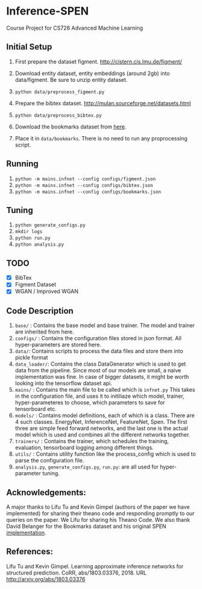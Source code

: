 # Inference-SPEN
Course Project for CS726 Advanced Machine Learning

## Initial Setup
1. First prepare the dataset figment. http://cistern.cis.lmu.de/figment/
2. Download entity dataset, entity embeddings (around 2gb) into data/figment. Be sure to unzip entity dataset.
3. `python data/preprocess_figment.py`

1. Prepare the bibtex dataset. http://mulan.sourceforge.net/datasets.html
2. `python data/preprocess_bibtex.py`

1. Download the bookmarks dataset from [here](https://drive.google.com/drive/folders/1dEKnx0d0dgHSdy9OWuqjErrOJCQf1oVl?usp=sharing).
2. Place it in `data/bookmarks`. There is no need to run any proprocessing script.

## Running
1. `python -m mains.infnet --config configs/figment.json`
2. `python -m mains.infnet --config configs/bibtex.json`
3. `python -m mains.infnet --config configs/bookmarks.json`

## Tuning
1. `python generate_configs.py`
2. `mkdir logs`
3. `python run.py`
4. `python analysis.py`

## TODO
- [x] BibTex
- [x] Figment Dataset
- [x] WGAN / Improved WGAN

## Code Description
1. `base/` : Contains the base model and base trainer. The model and trainer are  inherited from here.
2. `configs/` : Contains the configuration files stored in json format. All hyper-parameters are stored here.
3. `data/`:  Contains scripts to process the data files and store them into pickle format
4. `data_loader/`: Contains the class DataGenerator which is used to get data from the pipeline. Since most of our models are small, a naive implementation was fine. In case of bigger datasets, it might be worth looking into the tensorflow dataset api.
5. `mains/` : Contains the main file to be called which is `infnet.py` This takes in the configuration file, and uses it to initiliaze which model, trainer, hyper-parameteres to choose, which parameters to save for tensorboard etc.
5. `models/` : Contains model definitions, each of which is a class. There are 4 such classes. EnergyNet, InferenceNet, FeatureNet, Spen. The first three are simple feed forward networks, and the last one is the actual model which is used and combines all the different networks together.
6. `trainers/` : Contains the trainer, which schedules the training, evaluation, tensorboard logging among different things.
7. `utils/` : Contains utility function like the process_config which is used to parse the configuration file.
8. `analysis.py`, `generate_configs.py`, `run.py`: are all used for  hyper-parameter tuning.

## Acknowledgements:
A major thanks to Lifu Tu and Kevin Gimpel (authors of the paper we have implemented) for sharing their theano code and responding promptly to our queries on the paper. We Lifu for sharing his Theano Code. We also thank David Belanger for the Bookmarks dataset and his original SPEN [implementation](https://github.com/davidBelanger/SPEN).

## References:
Lifu Tu and Kevin Gimpel. Learning approximate inference networks for structured prediction.
CoRR, abs/1803.03376, 2018. URL http://arxiv.org/abs/1803.03376
